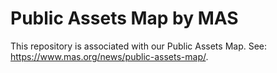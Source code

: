 # Public Assets Map by MAS
This repository is associated with our Public Assets Map. See: https://www.mas.org/news/public-assets-map/.

